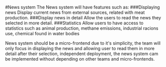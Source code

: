 #News system
The News system will have features such as:
###Displaying news
Display current news from external sources, related with meat production.
###Display news in detail 
Allow the users to read the news they selected in more detail.
###Statistics
Allow users to have access to statistics such as animal production, methane emissions, industrial racions use, chemical found in water bodies

News system should be a micro-frontend due to it's simplicity, the team will only focus in displaying the news and allowing user to read them in more detail after their selection, independent deployment, the news system cam be implemented without depending on other teams and micro-frontends.
